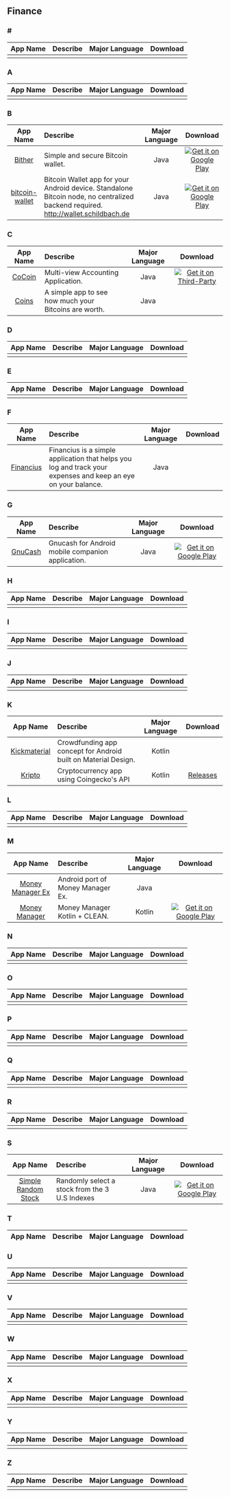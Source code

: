 ## Finance  
### \#   
App Name                   | Describe                  | Major Language             | Download 
:------------------------: | :------------------------ | :------------------------: | :------------------------: 
 |  |  |

### A  
App Name                   | Describe                  | Major Language             | Download 
:------------------------: | :------------------------ | :------------------------: | :------------------------: 
 |  |  |

### B  
App Name                   | Describe                  | Major Language             | Download 
:------------------------: | :------------------------ | :------------------------: | :------------------------: 
[Bither](https://github.com/bither/bither-android) | Simple and secure Bitcoin wallet. | Java | [![Get it on Google Play](https://i.imgur.com/T9HnFlW.png)](https://play.google.com/store/apps/details?id=net.bither)   
[bitcoin-wallet](https://github.com/schildbach/bitcoin-wallet) | Bitcoin Wallet app for your Android device. Standalone Bitcoin node, no centralized backend required. http://wallet.schildbach.de | Java | [![Get it on Google Play](https://i.imgur.com/T9HnFlW.png)](https://play.google.com/store/apps/details?id=de.schildbach.wallet)

### C  
App Name                   | Describe                  | Major Language             | Download 
:------------------------: | :------------------------ | :------------------------: | :------------------------: 
[CoCoin](https://github.com/Nightonke/CoCoin) | Multi-view Accounting Application. | Java |[![Get it on Third-Party](http://i.imgur.com/ppYJYe5.png)](https://github.com/Nightonke/CoCoin/tree/master/APK)
[Coins](https://github.com/nothingmagical/coins-android) | A simple app to see how much your Bitcoins are worth. | Java |

### D  
App Name                   | Describe                  | Major Language             | Download 
:------------------------: | :------------------------ | :------------------------: | :------------------------: 
 |  |  |

### E  
App Name                   | Describe                  | Major Language             | Download 
:------------------------: | :------------------------ | :------------------------: | :------------------------: 
 |  |  |

### F  
App Name                   | Describe                  | Major Language             | Download 
:------------------------: | :------------------------ | :------------------------: | :------------------------: 
[Financius](https://github.com/mvarnagiris/financius-public) | Financius is a simple application that helps you log and track your expenses and keep an eye on your balance. | Java | 

### G  
App Name                   | Describe                  | Major Language             | Download 
:------------------------: | :------------------------ | :------------------------: | :------------------------: 
[GnuCash](https://github.com/codinguser/gnucash-android) | Gnucash for Android mobile companion application. | Java | [![Get it on Google Play](https://i.imgur.com/T9HnFlW.png)](https://play.google.com/store/apps/details?id=org.gnucash.android)   

### H  
App Name                   | Describe                  | Major Language             | Download 
:------------------------: | :------------------------ | :------------------------: | :------------------------: 
 |  |  |

### I  
App Name                   | Describe                  | Major Language             | Download 
:------------------------: | :------------------------ | :------------------------: | :------------------------: 
 |  |  |

### J  
App Name                   | Describe                  | Major Language             | Download 
:------------------------: | :------------------------ | :------------------------: | :------------------------: 
 |  |  |

### K  
App Name                   | Describe                  | Major Language             | Download 
:------------------------: | :------------------------ | :------------------------: | :------------------------: 
[Kickmaterial](https://github.com/byoutline/kickmaterial) | Crowdfunding app concept for Android built on Material Design. | Kotlin |
[Kripto](https://github.com/sauravrao637/Kripto) | Cryptocurrency app using Coingecko's API | Kotlin | [Releases](https://github.com/sauravrao637/Kripto/releases)

### L  
App Name                   | Describe                  | Major Language             | Download 
:------------------------: | :------------------------ | :------------------------: | :------------------------: 
 |  |  |

### M  
App Name                   | Describe                  | Major Language             | Download 
:------------------------: | :------------------------ | :------------------------: | :------------------------: 
[Money Manager Ex](https://github.com/moneymanagerex/android-money-manager-ex) | Android port of Money Manager Ex. | Java | 
[Money Manager](https://github.com/hulkdx/MoneyManager/) | Money Manager Kotlin + CLEAN. | Kotlin | [![Get it on Google Play](https://i.imgur.com/T9HnFlW.png)](https://play.google.com/store/apps/details?id=com.hulkdx.moneymanagerv2)

### N  
App Name                   | Describe                  | Major Language             | Download 
:------------------------: | :------------------------ | :------------------------: | :------------------------: 
 |  |  |

### O  
App Name                   | Describe                  | Major Language             | Download 
:------------------------: | :------------------------ | :------------------------: | :------------------------: 
 |  |  |

### P  
App Name                   | Describe                  | Major Language             | Download 
:------------------------: | :------------------------ | :------------------------: | :------------------------: 
 |  |  |

### Q  
App Name                   | Describe                  | Major Language             | Download 
:------------------------: | :------------------------ | :------------------------: | :------------------------: 
 |  |  |

### R  
App Name                   | Describe                  | Major Language             | Download 
:------------------------: | :------------------------ | :------------------------: | :------------------------: 
 |  |  |

### S  
App Name                   | Describe                  | Major Language             | Download 
:------------------------: | :------------------------ | :------------------------: | :------------------------: 
[Simple Random Stock](https://github.com/WillWcchan/Simple-Random-Stock) | Randomly select a stock from the 3 U.S Indexes | Java | [![Get it on Google Play](https://i.imgur.com/T9HnFlW.png)](https://play.google.com/store/apps/details?id=com.willchan.simple_random_stock)

### T  
App Name                   | Describe                  | Major Language             | Download 
:------------------------: | :------------------------ | :------------------------: | :------------------------: 

### U  
App Name                   | Describe                  | Major Language             | Download 
:------------------------: | :------------------------ | :------------------------: | :------------------------: 
 |  |  |

### V  
App Name                   | Describe                  | Major Language             | Download 
:------------------------: | :------------------------ | :------------------------: | :------------------------: 
 |  |  |

### W  
App Name                   | Describe                  | Major Language             | Download 
:------------------------: | :------------------------ | :------------------------: | :------------------------: 
 |  |  |

### X  
App Name                   | Describe                  | Major Language             | Download 
:------------------------: | :------------------------ | :------------------------: | :------------------------: 
 |  |  |

### Y  
App Name                   | Describe                  | Major Language             | Download 
:------------------------: | :------------------------ | :------------------------: | :------------------------: 
 |  |  |

### Z  
App Name                   | Describe                  | Major Language             | Download 
:------------------------: | :------------------------ | :------------------------: | :------------------------: 
 |  |  |
 
